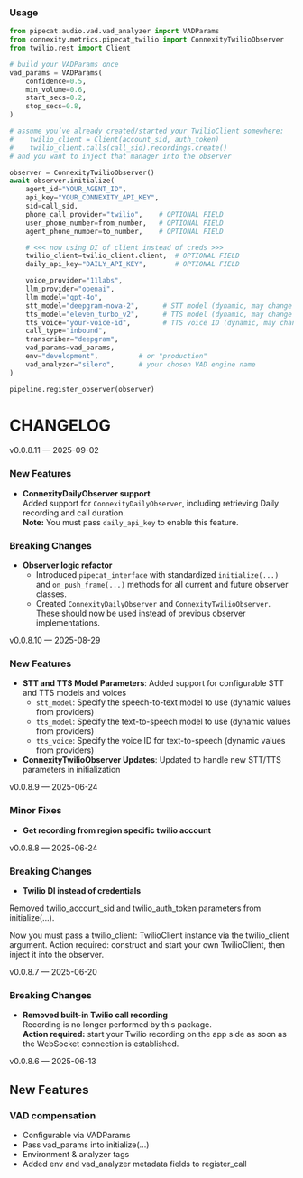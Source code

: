 ### Usage

```python
from pipecat.audio.vad.vad_analyzer import VADParams
from connexity.metrics.pipecat_twilio import ConnexityTwilioObserver
from twilio.rest import Client

# build your VADParams once
vad_params = VADParams(
    confidence=0.5,
    min_volume=0.6,
    start_secs=0.2,
    stop_secs=0.8,
)

# assume you’ve already created/started your TwilioClient somewhere:
#    twilio_client = Client(account_sid, auth_token)
#    twilio_client.calls(call_sid).recordings.create()
# and you want to inject that manager into the observer

observer = ConnexityTwilioObserver()
await observer.initialize(
    agent_id="YOUR_AGENT_ID",
    api_key="YOUR_CONNEXITY_API_KEY",
    sid=call_sid,
    phone_call_provider="twilio",    # OPTIONAL FIELD
    user_phone_number=from_number,   # OPTIONAL FIELD
    agent_phone_number=to_number,    # OPTIONAL FIELD

    # <<< now using DI of client instead of creds >>>
    twilio_client=twilio_client.client,  # OPTIONAL FIELD
    daily_api_key="DAILY_API_KEY",       # OPTIONAL FIELD

    voice_provider="11labs",
    llm_provider="openai",
    llm_model="gpt-4o",
    stt_model="deepgram-nova-2",      # STT model (dynamic, may change with provider updates)
    tts_model="eleven_turbo_v2",      # TTS model (dynamic, may change with provider updates)
    tts_voice="your-voice-id",        # TTS voice ID (dynamic, may change with provider updates)
    call_type="inbound",
    transcriber="deepgram",
    vad_params=vad_params,
    env="development",          # or "production"
    vad_analyzer="silero",      # your chosen VAD engine name
)

pipeline.register_observer(observer)
```

# CHANGELOG

v0.0.8.11 — 2025-09-02

### New Features

- **ConnexityDailyObserver support**  
  Added support for `ConnexityDailyObserver`, including retrieving Daily recording and call duration.  
  **Note:** You must pass `daily_api_key` to enable this feature.

### Breaking Changes

- **Observer logic refactor**  
  - Introduced `pipecat_interface` with standardized `initialize(...)` and `on_push_frame(...)` methods for all current and future observer classes.  
  - Created `ConnexityDailyObserver` and `ConnexityTwilioObserver`. These should now be used instead of previous observer implementations.

v0.0.8.10 — 2025-08-29

### New Features

- **STT and TTS Model Parameters**: Added support for configurable STT and TTS models and voices
  - `stt_model`: Specify the speech-to-text model to use (dynamic values from providers)
  - `tts_model`: Specify the text-to-speech model to use (dynamic values from providers)
  - `tts_voice`: Specify the voice ID for text-to-speech (dynamic values from providers)
- **ConnexityTwilioObserver Updates**: Updated to handle new STT/TTS parameters in initialization

v0.0.8.9 — 2025-06-24

### Minor Fixes

- **Get recording from region specific twilio account**

v0.0.8.8 — 2025-06-24

### Breaking Changes

- **Twilio DI instead of credentials**

Removed twilio_account_sid and twilio_auth_token parameters from initialize(...).

Now you must pass a twilio_client: TwilioClient instance via the twilio_client argument.
Action required: construct and start your own TwilioClient, then inject it into the observer.

v0.0.8.7 — 2025-06-20

### Breaking Changes

- **Removed built-in Twilio call recording**  
  Recording is no longer performed by this package.  
  **Action required:** start your Twilio recording on the app side as soon as the WebSocket connection is established.

v0.0.8.6 — 2025-06-13

## New Features

### VAD compensation

- Configurable via VADParams
- Pass vad_params into initialize(...)
- Environment & analyzer tags
- Added env and vad_analyzer metadata fields to register_call
